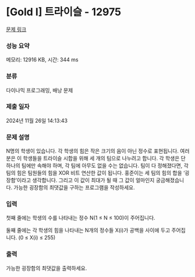 # [Gold I] 트라이슬 - 12975 

[문제 링크](https://www.acmicpc.net/problem/12975) 

### 성능 요약

메모리: 12916 KB, 시간: 344 ms

### 분류

다이나믹 프로그래밍, 배낭 문제

### 제출 일자

2024년 11월 26일 14:13:43

### 문제 설명

<p>N명의 학생이 있습니다. 각 학생의 힘은 작은 크기의 음이 아닌 정수로 표현됩니다. 여러분은 이 학생들을 트라이슬 시합을 위해 세 개의 팀으로 나누려고 합니다. 각 학생은 단 하나의 팀에만 속해야 하며, 각 팀에 아무도 없을 수는 없습니다. 팀이 다 정해졌다면, 각 팀의 힘은 팀원들의 힘을 XOR 비트 연산한 값이 됩니다. 홍준이는 세 팀의 힘의 합을 ‘굉장함’이라고 생각합니다. 그리고 이 값이 최대가 될 때 그 값이 얼마인지 궁금해졌습니다. 가능한 굉장함의 최댓값을 구하는 프로그램을 작성하세요.</p>

### 입력 

 <p>첫째 줄에는 학생의 수를 나타내는 정수 N(1 ≤ N ≤ 100)이 주어집니다.</p>

<p>둘째 줄에는 각 학생의 힘을 나타내는 N개의 정수들 X(i)가 공백을 사이에 두고 주어집니다. (0 ≤ X(i) ≤ 255)</p>

### 출력 

 <p>가능한 굉장함의 최댓값을 출력하세요.</p>

